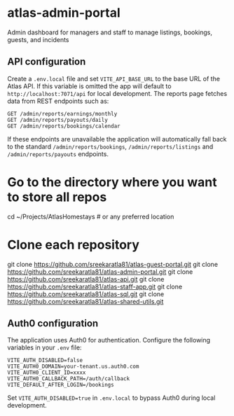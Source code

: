 # atlas-admin-portal
Admin dashboard for managers and staff to manage listings, bookings, guests, and incidents

## API configuration

Create a `.env.local` file and set `VITE_API_BASE_URL` to the base URL of the Atlas API. If this variable is omitted the app will default to `http://localhost:7071/api` for local development. The reports page fetches data from REST endpoints such as:

```
GET /admin/reports/earnings/monthly
GET /admin/reports/payouts/daily
GET /admin/reports/bookings/calendar
```

If these endpoints are unavailable the application will automatically fall back
to the standard `/admin/reports/bookings`, `/admin/reports/listings` and
`/admin/reports/payouts` endpoints.

# Go to the directory where you want to store all repos
cd ~/Projects/AtlasHomestays  # or any preferred location

# Clone each repository
git clone https://github.com/sreekaratla81/atlas-guest-portal.git
git clone https://github.com/sreekaratla81/atlas-admin-portal.git
git clone https://github.com/sreekaratla81/atlas-api.git
git clone https://github.com/sreekaratla81/atlas-staff-app.git
git clone https://github.com/sreekaratla81/atlas-sql.git
git clone https://github.com/sreekaratla81/atlas-shared-utils.git

## Auth0 configuration

The application uses Auth0 for authentication. Configure the following variables in your `.env` file:

```
VITE_AUTH_DISABLED=false
VITE_AUTH0_DOMAIN=your-tenant.us.auth0.com
VITE_AUTH0_CLIENT_ID=xxxx
VITE_AUTH0_CALLBACK_PATH=/auth/callback
VITE_DEFAULT_AFTER_LOGIN=/bookings
```

Set `VITE_AUTH_DISABLED=true` in `.env.local` to bypass Auth0 during local development.
